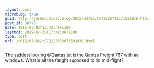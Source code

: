 ```yaml
---
layout: post
microblog: true
guid: http://joshua.micro.blog/2015/03/02/t572225733671591936.html
post_id: 38776
date: 2015-03-02T13:43:41+1100
lastmod: 2019-07-30T17:41:36+1100
type: post
url: /2015/03/02/t572225733671591936.html
---
```

The saddest looking @Qantas jet is the Qantas Freight 767 with no windows. What is all the freight supposed to do mid-flight?
